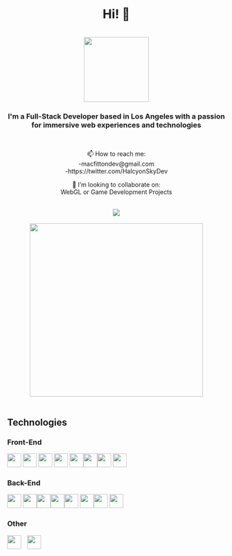 <h1 align=center>Hi! 👋</h1> <br />

<section align=center>
<img width=150 src="https://user-images.githubusercontent.com/106866560/195751139-bd2ce168-fb35-4cf8-818a-49bd49be0602.png" />
</section>
<h3 align=center>I'm a Full-Stack Developer based in Los Angeles with a passion for immersive web experiences and technologies</h3> <br />
<p align=center> 📫 How to reach me: <br/> -macfittondev@gmail.com <br /> -https://twitter.com/HalcyonSkyDev</p>
<p align=center>👯 I’m looking to collaborate on: </br>WebGL or Game Development Projects</p> <br/>
<section align=center>
<img src="https://www.codewars.com/users/angelplusultra/badges/large"/>
</section>
</br>
<section align=center >

<img width=400  src="https://github-readme-stats.vercel.app/api/top-langs/?username=angelplusultra&hide=CSS,HTML&layout=compact" />
<!-- <img height="200" width=400 src="https://github-readme-stats.vercel.app/api/wakatime?username=angelplusultra" /> -->
 

</section>
<br /> 




<h2>Technologies</h2>

<h3>Front-End</h3>


<img height="32" width="32" src="https://cdn.simpleicons.org/html5" /> <img height="32" width="32" src="https://cdn.simpleicons.org/css3" />
<img height="32" width="32" src="https://cdn.simpleicons.org/javascript" /> <img height="32" width="32" src="https://cdn.simpleicons.org/typescript" />
<img height="32" width="32" src="https://cdn.simpleicons.org/react" /><img height="32" width="32" src="https://cdn.simpleicons.org/tailwindcss" /><img height="32" width="32" src="https://cdn.simpleicons.org/bootstrap" />
<img height="32" width="32" src="https://cdn.simpleicons.org/threedotjs/white" />
<h3>Back-End</h3>

<img height="32" width="32" src="https://cdn.simpleicons.org/node.js" /> <img height="32" width="32" src="https://cdn.simpleicons.org/express/white" /><img height="32" width="32" src="https://cdn.simpleicons.org/mongodb" /><img height="32" width="32" src="https://cdn.simpleicons.org/passport" /><img height="32" width="32" src="https://cdn.simpleicons.org/npm" /> <img height="32" width="32" src="https://cdn.simpleicons.org/nodemon" /><img height="32" width="32" src="https://cdn.simpleicons.org/handlebarsdotjs/orange" /> <img height="32" width="32" src="https://cdn.simpleicons.org/heroku" />


<h3>Other</h3>

<img height="32" width="32" src="https://cdn.simpleicons.org/blender" /> <img height="32" width="32" src="https://cdn.simpleicons.org/abletonlive/white" />






<!--
**angelplusultra/angelplusultra** is a ✨ _special_ ✨ repository because its `README.md` (this file) appears on your GitHub profile.

Here are some ideas to get you started:

- 🔭 I’m currently working on ...
- 🌱 I’m currently learning ...
- 👯 I’m looking to collaborate on ...
- 🤔 I’m looking for help with ...
- 💬 Ask me about ...
- 📫 How to reach me: ...
- 😄 Pronouns: ...
- ⚡ Fun fact: ...
-->

